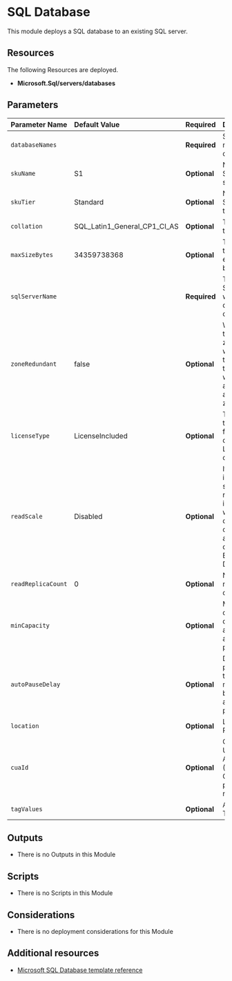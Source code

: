 # SQL Database

This module deploys a SQL database to an existing SQL server.

## Resources

The following Resources are deployed.

+ **Microsoft.Sql/servers/databases**

## Parameters

| Parameter Name | Default Value | Required | Description |
| :-             | :-            | :-       |:-           |
| `databaseNames` || **Required** | SQL databases names to be created
| `skuName` | S1| **Optional** | Name of the SQL Databse sku
| `skuTier` | Standard | **Optional** | Name of the SQL Database tier
| `collation` | SQL_Latin1_General_CP1_CI_AS | **Optional** | The collation of the database
| `maxSizeBytes` | 34359738368 | **Optional** | The max size of the database expressed in bytes
| `sqlServerName` || **Required** | The name of the SQL server on which the database will be created
| `zoneRedundant` | false | **Optional** | Whether or not this database is zone redundant, which means the replicas of this database will be spread across multiple availability zones
| `licenseType` | LicenseIncluded | **Optional** | The license type to apply for this database. - LicenseIncluded or BasePrice
| `readScale` | Disabled | **Optional** | If the database is a geo-secondary, readScale indicates whether read-only connections are allowed to this database or not. Enabled or Disabled
| `readReplicaCount` | 0 | **Optional** | Number of replicas to be created
| `minCapacity` || **Optional** | Minimal capacity that database will always have allocated, if not paused
| `autoPauseDelay` || **Optional** | Defines the period of time the database must be inactive before it is automatically paused.
| `location` || **Optional** | Location for all Resources
| `cuaId` || **Optional** | Customer Usage Attribution Id (GUID). This GUID must be previously registered
| `tagValues` || **Optional** | Azure Resource Tags object

## Outputs

+ There is no Outputs in this Module

## Scripts

+ There is no Scripts in this Module

## Considerations

+ There is no deployment considerations for this Module

## Additional resources

+ [Microsoft SQL Database template reference](https://docs.microsoft.com/en-us/azure/templates/microsoft.sql/2017-10-01-preview/servers/databases)
